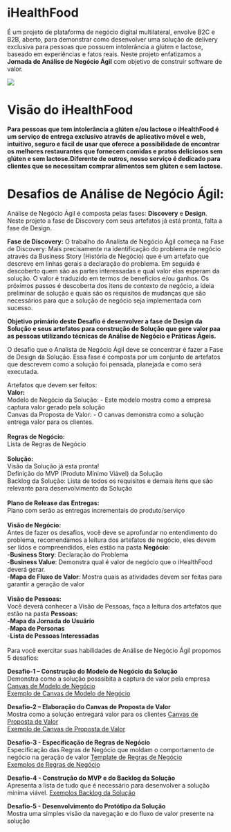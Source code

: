 # iHealthFood
É um projeto de plataforma de negócio digital multilateral, envolve B2C e B2B, aberto, para demonstrar como desenvolver uma solução de delivery exclusiva para pessoas que possuem intolerância a glúten e lactose, baseado em experiências e fatos reais. Neste projeto enfatizamos a **Jornada de Análise de Negócio Ágil** com objetivo de construir software de valor.

![](http://www.etecnologia.com.br/images/fars/banner-ihealthfood.png)

# Visão do iHealthFood
**Para pessoas que tem intolerância a glúten e/ou lactose o iHealthFood é um serviço de entrega exclusivo através de aplicativo móvel e web, intuitivo, seguro e fácil de usar que oferece a possibilidade de encontrar os melhores restaurantes que fornecem comidas e pratos deliciosos sem glúten e sem lactose.Diferente de outros, nosso serviço é dedicado para clientes que se necessitam comprar alimentos sem glúten e sem lactose.**

# Desafios de Análise de Negócio Ágil:
Análise de Negócio Ágil é composta pelas fases: **Discovery** e **Design**. Neste projeto a fase de Discovery com seus artefatos já está pronta, falta a fase de Design.

**Fase de Discovery:**
O trabalho do Analista de Negócio Ágil começa na Fase de Discovery: Mais precisamente na identificação do problema de negócio através da Business Story (História de Negócio) que é um artefato que descreve em linhas gerais a declaração do problema.
Em seguida é descoberto quem são as partes interessadas e qual valor elas esperam da solução. O valor é traduzido em termos de beneficios e/ou ganhos.
Os próximos passos é descoberta dos itens de contexto de negócio, a ideia preliminar de solução e quais são os requisitos de mudanças que são necessários para que a solução de negócio seja implementada com sucesso.

**Objetivo primário deste Desafio é desenvolver a fase de Design da Solução e seus artefatos para construção de Solução que gere valor paa as pessoas utilizando técnicas de Análise de Negócio e Práticas Ágeis.** 

O desafio que o Analista de Negócio Ágil deve se concentrar é fazer a Fase de Design da Solução. Essa fase é composta por um conjunto de artefatos que descrevem como a solução foi pensada, planejada e como será executada.

Artefatos que devem ser feitos:<BR>
<B>Valor:</B><BR>
 Modelo de Negócio da Solução: - Este modelo mostra como a empresa captura valor gerado pela solução<BR>
 Canvas da Proposta de Valor: - O canvas demonstra como a solução entrega valor para os clientes.<BR>
<BR>
<B>Regras de Negócio:</B><BR>
 Lista de Regras de Negócio<BR>
<BR>
<B>Solução:</B><BR>
Visão da Solução já esta pronta!<BR>
 Definição do MVP (Produto Mínimo Viável) da Solução<BR>
 Backlog da Solução: Lista de todos os requisitos e demais itens que são relevante para desenvolvimento da Solução<BR>
<BR>
<B>Plano de Release das Entregas:</B><BR>
 Plano com serão as entregas incrementais do produto/serviço
<BR>
<BR>
<B>Visão de Negócio:</B><BR>
Antes de fazer os desafios, você deve se aprofundar no entendimento do problema, recomendamos a leitura dos artefatos de negócio, eles devem ser lidos e compreendidos, eles estão na pasta <B>Negócio</B>:<BR>
-<B>Business Story</B>: Declaração do Problema <BR>
-<B>Business Value</B>: Demonstra qual é valor de negócio que o iHealthFood deverá gerar. <BR>
-<B>Mapa de Fluxo de Valor</B>: Mostra quais as atividades devem ser feitas para garantir a geração de valor<BR>
<BR>
<B>Visão de Pessoas:</B><BR>
 Você deverá conhecer a Visão de Pessoas, faça a leitura dos artefatos que estão na pasta <B>Pessoas:</B><BR>
-<B>Mapa da Jornada do Usuário</B><BR>
-<B>Mapa de Personas</B><BR>
-<B>Lista de Pessoas Interessadas</B><BR>
<BR>
Para você exercitar suas habilidades de Análise de Negócio Ágil propomos 5 desafios:

**Desafio-1 – Construção do Modelo de Negócio da Solução**<BR>
Demonstra como a solução posssibita a captura de valor pela empresa<BR>
[Canvas de Modelo de Negócio](http://www.etecnologia.com.br/jornada/projeto-ihf/CanvasdeModelodeNegóciov1.pdf)<BR>
[Exemplo de Canvas de Modelo de Negócio](http://www.etecnologia.com.br/jornada/projeto-ihf/CanvasdeModelodeNegócioExemplov1.pdf)<BR>

**Desafio-2 – Elaboração do Canvas de Proposta de Valor**<BR> 
Mostra como a solução entregará valor para os clientes
[Canvas de Proposta de Valor](http://www.etecnologia.com.br/jornada/projeto-ihf/CanvasdaPropostadeValorv1.pdf)<BR>
[Exemplo de Canvas de Proposta de Valor](http://www.etecnologia.com.br/jornada/projeto-ihf/CanvasdaPropostadeValorExemplov1.pdf)<BR>

**Desafio-3 - Especificação de Regras de Negócio**<BR>
Especificação das Regras de Negócio que moldam o comportamento de negócio na geração de valor
[Template de Regras de Negócio](http://www.etecnologia.com.br/jornada/projeto-ihf/RegrasdeNegocioTemplatev1.pdf) <BR>
[Exemplos de Regras de Negócio](http://www.etecnologia.com.br/jornada/projeto-ihf/RegrasdeNegocioExemplos.pdf)<BR>

**Desafio-4 - Construção do MVP e do Backlog da Solução**<BR>
Apresenta a lista de tudo que é necessário para desenvolver a solução miníma viável. 
[Exemplos Backlog da Solução](http://www.etecnologia.com.br/jornada/projeto-ihf/BacklogdoServiçoExemplov3.1.pdf)<BR>

**Desafio-5 - Desenvolvimento do Protótipo da Solução**<BR>
Mostra uma simples visão da navegação e do fluxo de valor presente na solução
